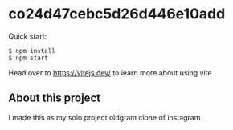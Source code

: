 # co24d47cebc5d26d446e10add

Quick start:

```
$ npm install
$ npm start
````

Head over to https://vitejs.dev/ to learn more about using vite
## About this project
I made this as my solo project oldgram clone of instagram
